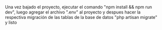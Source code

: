 Una vez bajado el proyecto, ejecutar el comando "npm install && npm run dev",
luego agregar el archivo ".env" al proyecto
y despues hacer la respectiva migración de las tablas de la base de datos "php artisan migrate" y listo

